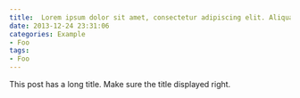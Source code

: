 ```yaml
---
title:  Lorem ipsum dolor sit amet, consectetur adipiscing elit. Aliquam justo turpis, tincidunt ac convallis id.
date: 2013-12-24 23:31:06
categories: Example
- Foo
tags:
- Foo
---
```


This post has a long title. Make sure the title displayed right.
